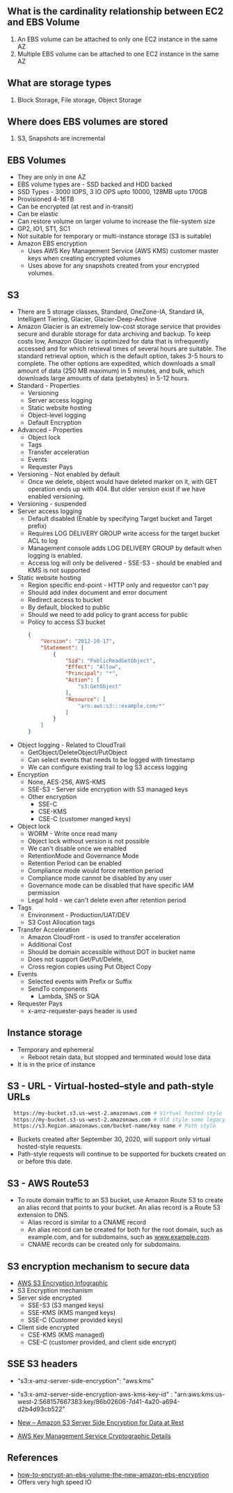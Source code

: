 ## What is the cardinality relationship between EC2 and EBS Volume
1. An EBS volume can be attached to only one EC2 instance in the same AZ
1. Multiple EBS volume can be attached to one EC2 instance in the same AZ

## What are storage types
1. Block Storage, File storage, Object Storage

## Where does EBS volumes are stored
1. S3, Snapshots are incremental

## EBS Volumes
* They are only in one AZ
* EBS volume types are - SSD backed and HDD backed
* SSD Types - 3000 IOPS,  3 IO OPS upto 10000, 128MB upto 170GB
* Provisioned 4-16TB
* Can be encrypted (at rest and in-transit)
* Can be elastic
* Can restore volume on larger volume to increase the file-system size
* GP2, IO1, ST1, SC1
* Not suitable for temporary or multi-instance storage (S3 is suitable)
* Amazon EBS encryption 
  * Uses AWS Key Management Service (AWS KMS) customer master keys when creating encrypted volumes 
  * Uses above for any snapshots created from your encrypted volumes.

## S3 
* There are 5 storage classes, Standard, OneZone-IA, Standard IA, Intelligent Tiering, Glacier, Glacier-Deep-Archive
* Amazon Glacier is an extremely low-cost storage service that provides secure and durable storage for data archiving and backup. To keep costs low, Amazon Glacier is optimized for data that is infrequently accessed and for which retrieval times of several hours are suitable. The standard retrieval option, which is the default option, takes 3-5 hours to complete. The other options are expedited, which downloads a small amount of data (250 MB maximum) in 5 minutes, and bulk, which downloads large amounts of data (petabytes) in 5-12 hours.
* Standard - Properties
   * Versioning
   * Server access logging
   * Static website hosting
   * Object-level logging 
   * Default Encryption
* Advanced - Properties
  * Object lock
  * Tags
  * Transfer acceleration
  * Events
  * Requester Pays
* Versioning - Not enabled by default
  * Once we delete, object would have deleted marker on it, with GET operation ends up with 404. But older version exist if we have enabled versioning.
* Versioning - suspended
* Server access logging
  * Default disabled (Enable by specifying Target bucket and Target prefix)
  * Requires LOG DELIVERY GROUP write access for the target bucket ACL to log
  * Management console adds LOG DELIVERY GROUP by default when logging is enabled.
  * Access log will only be delivered - SSE-S3 - should be enabled and KMS is not supported
* Static website hosting
  * Region specific end-point - HTTP only and requestor can't pay
  * Should add index document and error document
  * Redirect access to bucket
  * By default, blocked to public
  * Should we need to add policy to grant access for public
  * Policy  to access S3 bucket
      ```json
      {
          "Version": "2012-10-17",
          "Statement": [
              {
                  "Sid": "PublicReadGetObject",
                  "Effect": "Allow",
                  "Principal": "*",
                  "Action": [
                      "s3:GetObject"
                  ],
                  "Resource": [
                      "arn:aws:s3:::example.com/*"
                  ]
              }
          ]
      }
      ```
* Object logging - Related to CloudTrail
  * GetObject/DeleteObject/PutObject
  * Can select events that needs to be logged with timestamp
  * We can configure existing trail to log S3 access logging
* Encryption
  * None, AES-256, AWS-KMS
  * SSE-S3 - Server side encryption with S3 managed keys
  * Other encryption
    * SSE-C
    * CSE-KMS
    * CSE-C (customer manged keys)
* Object lock
  * WORM - Write once read many
  * Object lock without version is not possible
  * We can't disable once we enabled
  * RetentionMode and Governance Mode
  * Retention Period can be enabled
  * Compliance mode would force retention period
  * Compliance mode cannot be disabled by any user
  * Governance mode can be disabled that have specific IAM permission
  * Legal hold - we can't delete even after retention period
* Tags
  * Environment - Production/UAT/DEV
  * S3 Cost Allocation tags
* Transfer Acceleration
  * Amazon CloudFront - is used to transfer acceleration
  * Additional Cost
  * Should be domain accessible without DOT in bucket name
  * Does not support Get/Put/Delete, 
  * Cross region copies using Put Object Copy
* Events
  * Selected events with Prefix or Suffix
  * SendTo components
    * Lambda, SNS or SQA
* Requester Pays
  * x-amz-requester-pays header is used

## Instance storage

* Temporary and ephemeral
  * Reboot retain data, but stopped and terminated would lose data
* It is in the price of instance

## S3 - URL - Virtual-hosted–style and path-style URLs
```bash
  https://my-bucket.s3.us-west-2.amazonaws.com # Virtual hosted style
  https://my-bucket.s3-us-west-2.amazonaws.com # Old style some legacy region supports (deprecated)
  https://s3.Region.amazonaws.com/bucket-name/key name # Path style
```
* Buckets created after September 30, 2020, will support only virtual hosted-style requests. 
* Path-style requests will continue to be supported for buckets created on or before this date.

## S3 - AWS Route53

* To route domain traffic to an S3 bucket, use Amazon Route 53 to create an alias record that points to your bucket. An alias record is a Route 53 extension to DNS. 
  * Alias record is similar to a CNAME record
  * An alias record can be created for both for the root domain, such as example.com, and for subdomains, such as www.example.com.
  * CNAME records can be created only for subdomains.

## S3 encryption mechanism to secure data

* [AWS S3 Encryption Infographic](https://awsinfographics.s3.amazonaws.com/S3_Encryption_Infographic.png)
* S3 Encryption mechanism
* Server side encrypted
  * SSE-S3 (S3 manged keys)
  * SSE-KMS (KMS manged keys)
  * SSE-C  (Customer provided keys)
* Client side encrypted
  * CSE-KMS (KMS managed)
  * CSE-C (customer provided, and client side encrypt)

## SSE S3 headers
*    "s3:x-amz-server-side-encryption": "aws:kms"
*    "s3:x-amz-server-side-encryption-aws-kms-key-id" : "arn:aws:kms:us-west-2:568157667383:key/86b02606-7d41-4a20-a694-d2b4d93cb522"

* [New – Amazon S3 Server Side Encryption for Data at Rest](https://aws.amazon.com/blogs/aws/new-amazon-s3-server-side-encryption/)
* [AWS Key Management Service Cryptographic Details
](https://d0.awsstatic.com/whitepapers/KMS-Cryptographic-Details.pdf)

## References
* [how-to-encrypt-an-ebs-volume-the-new-amazon-ebs-encryption](https://cloudacademy.com/blog/how-to-encrypt-an-ebs-volume-the-new-amazon-ebs-encryption/)
* Offers very high speed IO